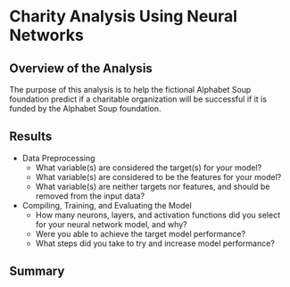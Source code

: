 # Charity Analysis Using Neural Networks
## Overview of the Analysis
The purpose of this analysis is to help the fictional Alphabet Soup foundation predict if a charitable organization will be successful if it is funded by the Alphabet Soup foundation.

## Results
- Data Preprocessing
  - What variable(s) are considered the target(s) for your model?
  - What variable(s) are considered to be the features for your model?
  - What variable(s) are neither targets nor features, and should be removed from the input data?
- Compiling, Training, and Evaluating the Model
  - How many neurons, layers, and activation functions did you select for your neural network model, and why?
  - Were you able to achieve the target model performance?
  - What steps did you take to try and increase model performance?
## Summary

